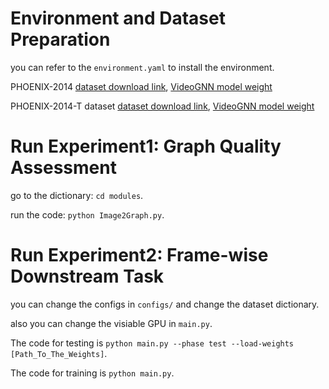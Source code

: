 # Environment and Dataset Preparation

you can refer to the `environment.yaml` to install the environment.

PHOENIX-2014 [dataset download link](https://www-i6.informatik.rwth-aachen.de/~koller/RWTH-PHOENIX/), [VideoGNN model weight](https://drive.google.com/file/d/1X3LtCQ0AQ_JammigCOdQQxgQjw1OWIT-/view?usp=sharing)

PHOENIX-2014-T dataset [dataset download link](https://www-i6.informatik.rwth-aachen.de/~koller/RWTH-PHOENIX-2014-T/), [VideoGNN model weight](https://drive.google.com/file/d/1i7SczErq6Uh2YIPT1OEt9maA-aOpgQlS/view?usp=sharing)

# Run Experiment1: Graph Quality Assessment

go to the dictionary: `cd modules`.

run the code: `python Image2Graph.py`.

# Run Experiment2: Frame-wise Downstream Task

you can change the configs in `configs/` and change the dataset dictionary.

also you can change the visiable GPU in `main.py`.

The code for testing is `python main.py --phase test --load-weights [Path_To_The_Weights]`.

The code for training is `python main.py`.